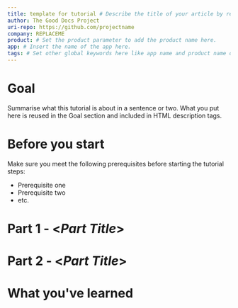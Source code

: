 ```yaml
---
title: template for tutorial # Describe the title of your article by replacing "template for tutorial" with the page name you want to publish in Confluence.
author: The Good Docs Project
uri-repo: https://github.com/projectname
company: REPLACEME
product: # Set the product parameter to add the product name here.
app: # Insert the name of the app here.
tags: # Set other global keywords here like app name and product name or any other likely labels. These are comma-separated tags.
---
```

<!-- Article variables (delete the comments and add in the values) -->
<!--
Begin your Reference topic in this section. 
For help with writing and structuring a reference article, see the README.md in the template directory for basic guidelines and links.
Check out https://www.markdownguide.org/basic-syntax/ if you get stuck with AsciiDoc syntax.
-->

# Goal
Summarise what this tutorial is about in a sentence or two. What you put here is reused in the Goal section and included in HTML description tags.

# Before you start
<!-- Delete this section if your readers can dive straight into the lesson without requiring any prerequisite knowledge. -->
Make sure you meet the following prerequisites before starting the tutorial steps:

* Prerequisite one
* Prerequisite two
* etc.

# Part 1 - <_Part Title_>

<!--
Introduce what your audience will learn in this step, then continue to write the steps in the tutorial.
You can choose one of these approaches to write your tutorial part:

* In a narrative style if your parts are short or you are using screenshots to do most of the talking.   
* In a "Goal > Steps > Outcome" structure to build a predictable flow in all your tutorial parts.

Whatever option you choose when designing your tutorial should be carried through in subsequent parts.
-->

# Part 2 - <_Part Title_>

<!--
Continue the design approach you chose in the previous part and continue it through to the end of the tutorial.
-->

# What you've learned

<!--
Summarise what knowledge the reader has gained by completing the tutorial, including a summary of each part's Goals (this is a good way to validate whether your tutorial has covered all you need it to.)
-->
